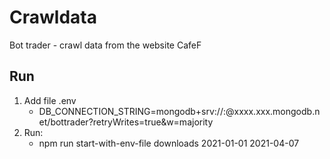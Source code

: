 # Crawldata

Bot trader - crawl data from the website CafeF

## Run

  1. Add file .env
     - DB_CONNECTION_STRING=mongodb+srv://<username>:<pass>@xxxx.xxx.mongodb.net/bottrader?retryWrites=true&w=majority
  2. Run:
     - npm run start-with-env-file downloads 2021-01-01 2021-04-07
  